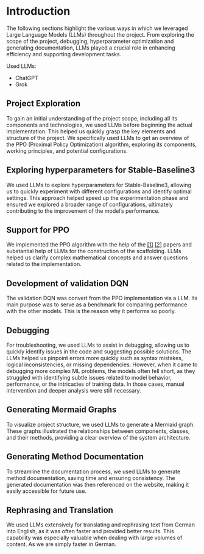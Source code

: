 # Introduction
The following sections highlight the various ways in which we leveraged Large Language Models (LLMs) throughout the project. 
From exploring the scope of the project, debugging, hyperparameter optimization and generating documentation, LLMs played a crucial role in enhancing efficiency and supporting development tasks.

Used LLMs:

- ChatGPT
- Grok

## Project Exploration
To gain an initial understanding of the project scope, including all its components and technologies, we used LLMs before beginning the actual implementation. 
This helped us quickly grasp the key elements and structure of the project. We specifically used LLMs to get an overview of the PPO (Proximal Policy Optimization) algorithm, exploring its components, working principles, and potential configurations.

## Exploring hyperparameters for Stable-Baseline3
We used LLMs to explore hyperparameters for Stable-Baseline3, allowing us to quickly experiment with different configurations and identify optimal settings.
This approach helped speed up the experimentation phase and ensured we explored a broader range of configurations, ultimately contributing to the improvement of the model’s performance.

## Support for PPO
We implemented the PPO algorithm with the help of the [[1]](https://arxiv.org/abs/1506.02438) [[2]](https://arxiv.org/abs/1707.06347) papers and substantial help of LLMs for the construction of the scaffolding. 
LLMs helped us clarify complex mathematical concepts and answer questions related to the implementation.

## Development of validation DQN
The validation DQN was convert from the PPO implementation via a LLM.
Its main purpose was to serve as a benchmark for comparing performance with the other models.
This is the reason why it performs so poorly.

## Debugging
For troubleshooting, we used LLMs to assist in debugging, allowing us to quickly identify issues in the code and suggesting possible solutions.
The LLMs helped us pinpoint errors more quickly such as syntax mistakes, logical inconsistencies, or missing dependencies.
However, when it came to debugging more complex ML problems, the models often fell short, as they struggled with identifying subtle issues related to model behavior, performance, or the intricacies of training data.
In those cases, manual intervention and deeper analysis were still necessary.

## Generating Mermaid Graphs
To visualize project structure, we used LLMs to generate a Mermaid graph.
These graphs illustrated the relationships between components, classes, and their methods, providing a clear overview of the system architecture.

## Generating Method Documentation
To streamline the documentation process, we used LLMs to generate method documentation, saving time and ensuring consistency.
The generated documentation was then referenced on the website, making it easily accessible for future use.

## Rephrasing and Translation
We used LLMs extensively for translating and rephrasing text from German into English, as it was often faster and provided better results.
This capability was especially valuable when dealing with large volumes of content. As we are simply faster in German. 

